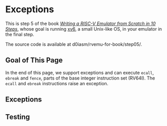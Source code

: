 # Exceptions

This is step 5 of the book [_Writing a RISC-V Emulator from Scratch in 10 Steps_](./), whose goal is running [xv6](https://github.com/mit-pdos/xv6-riscv), a small Unix-like OS, in your emulator in the final step.

The source code is available at d0iasm/rvemu-for-book/step05/.

## Goal of This Page

In the end of this page, we support exceptions and can execute `ecall`, `ebreak` and `fence`, parts of the base integer instruction set \(RV64I\). The `ecall` and `ebreak` instructions raise an exception. 

## Exceptions

## Testing



